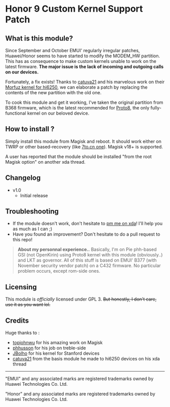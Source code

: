 # Honor 9 Custom Kernel Support Patch


## What is this module?

Since September and October EMUI' regularly irregular patches, Huawei/Honor seems to have started to modify the MODEM_HW partition. This has as consequence to make custom kernels unable to work on the latest firmware. **The major issue is the lack of incoming and outgoing calls on our devices.**

Fortunately, a fix exists! Thanks to [catuva21](https://github.com/catuva21) and his marvelous work on their [Morfuz kernel for hi6250](https://forum.xda-developers.com/9-lite/development/kernel-honor-9-lite-catuva21-t3828612), we can elaborate a patch by replacing the contents of the new partition with the old one.

To cook this module and get it working, I've taken the original partition from B368 firmware, which is the latest recommended for [Proto8](https://forum.xda-developers.com/honor-9/development/kernel-proto8-kernel-t3780551), the only fully-functional kernel on our beloved device.


## How to install ?

Simply install this module from Magisk and reboot. It should work either on TWRP or other based-recovery (like [7to.cn one](https://forum.xda-developers.com/honor-9/development/twrp-ish-twrp-3-2-1-honor-9-running-gsi-t3818442)). Magisk v18+ is supported.

A user has reported that the module should be installed "from the root Magisk option" on another xda thread.


## Changelog

 - v1.0
   - Initial release

 
## Troubleshooting

 - If the module doesn't work, don't hesitate to [pm me on xda](https://forum.xda-developers.com/member.php?u=9197165)! I'll help you as much as I can ;)
 - Have you found an improvement? Don't hesitate to do a pull request to this repo!

> **About my personnal experience..** Basically, I'm on Pie phh-based GSI (not OpenKirin) using Proto8 kernel with this module (obviously..) and LKT as governor. All of this stuff is based on EMUI' B377 (with November security vendor patch) on a C432 firmware. No particular problem occurs, except rom-side ones.


## Licensing

This module is _officially_ licensed under GPL 3. ~~But honestly, I don't care, use it as you want lol.~~


## Credits

Huge thanks to :
 - [topjohnwu](https://github.com/topjohnwu) for his amazing work on Magisk
 - [phhusson](https://github.com/phhusson) for his job on treble-side
 - [JBolho](https://github.com/JBolho) for his kernel for Stanford devices
 - [catuva21](https://github.com/catuva21) from the basis module he made to hi6250 devices on his xda thread


--- 


"EMUI" and any associated marks are registered trademarks owned by Huawei Technologies Co. Ltd.

"Honor" and any associated marks are registered trademarks owned by Huawei Technologies Co. Ltd.